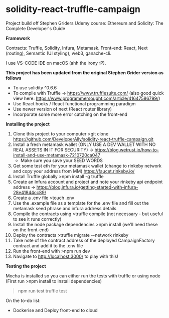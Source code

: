 # solidity-react-truffle-campaign

Project build off Stephen Griders Udemy course: Ethereum and Solidity: The Complete Developer's Guide

**Framework**

Contracts: Truffle, Solidity, Infura, Metamask. 
Front-end: React, Next (routing), Semantic (UI styling), web3, ganache-cli. 

I use VS-CODE IDE on macOS (ahh the irony :P). 

**This project has been updated from the original Stephen Grider version as follows**

- To use solidity ^0.6.6
- To compile with Truffle -> https://www.trufflesuite.com/ (also good quick view here: https://www.programmersought.com/article/41647586799/)
- Use React hooks / React functional programming paradigm
- Use newer version of next (React router library)
- Incorporate some more error catching on the front-end

**Installing the project**

1. Clone this project to your computer >git clone https://github.com/DeveloperAlly/solidity-react-truffle-campaign.git
2. Install a fresh metamask wallet (ONLY USE A DEV WALLET WITH NO REAL ASSETS IN IT FOR SECURITY) -> <https://blog.wetrust.io/how-to-install-and-use-metamask-7210720ca047>
   - Make sure you save your SEED WORDS
3. Get some test eth for your metamask wallet (change to rinkeby network and copy your address from MM) <https://faucet.rinkeby.io/>
4. Install Truffle globally   >npm install -g truffle
5. Create an Infura account and project and note your rinkeby api endpoint address -> <https://blog.infura.io/getting-started-with-infura-28e41844cc89/>
6. Create a .env file >touch .env
7. Use the .example file as a template for the .env file and fill out the metamask seed phrase and infura address details
8. Compile the contracts using >truffle compile (not necessary - but useful to see it runs correctly)
9. Install the node package dependencies  >npm install   (we'll need these on the front-end)
10. Deploy the contracts   >truffle migrate --network rinkeby
11. Take note of the contract address of the deployed CampaignFactory contract and add it to the .env file
12. Run the front-end with >npm run dev
13. Navigate to <http://localhost:3000/> to play with this!

**Testing the project**

Mocha is installed so you can either run the tests with truffle or using node (First run >npm install to install dependencies)

   > npm run test
   > truffle test

On the to-do list:

- Dockerise and Deploy front-end to cloud
